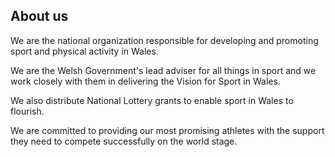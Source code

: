 ## About us

We are the national organization responsible for developing and promoting sport and physical activity in Wales.

We are the Welsh Government's lead adviser for all things in sport and we work closely with them in delivering the Vision for Sport in Wales.

We also distribute National Lottery grants to enable sport in Wales to flourish. 

We are committed to providing our most promising athletes with the support they need to compete successfully on the world stage.

